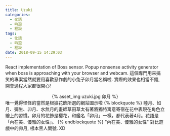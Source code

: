 ```yaml
---
title: Uzuki
categories:
  - 化語
  - 吟遊
  - 程設
tags:
  - 化語
  - 吟遊
  - 程設
date: 2018-09-15 14:29:03
---
```

React implementation of Boss sensor. Popup nonsense activity generator when boss is approaching with your browser and webcam. 這個專門用來搞笑的專案當然就要用喜歡惡作劇的小兔子卯月當名稱啦. 實際的效果也相當不錯, 開會過程大家都很開心!
<center>{% asset_img uzuki.jpg 卯月 %}</center>
唯一覺得怪怪的當然是根據花飾所選的網站圖示啦
{% blockquote %}
睦月、如月、彌生、卯月、水無月的畫師草田草太有著將獨特寓意寄宿在花中表現在角色立繪上的習慣。卯月的花飾是櫻花，和艦名「卯月」一樣，都代表著4月。花語是「內在美、優雅的女性」。
{% endblockquote %}
"內在美、優雅的女性" 對比遊戲中的卯月, 根本黑人問號. XD
